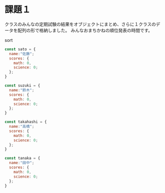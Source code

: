 # 課題１
クラスのみんなの定期試験の結果をオブジェクトにまとめ、さらに１クラスのデータを配列の形で格納しました。
みんなおまちかねの順位発表の時間です。

sort

~~~ javascript
const sato = {
  name:"佐藤";
  scores: {
    math: 0,
    science: 0;
  };
}

const suzuki = {
  name:"鈴木";
  scores: {
    math: 0,
    science: 0;
  };
}

const takahashi = {
  name:"高橋";
  scores: {
    math: 0,
    science: 0; 
  };
}

const tanaka = {
  name:"田中";
  scores: {
    math: 0,
    science: 0; 
  };
}
~~~